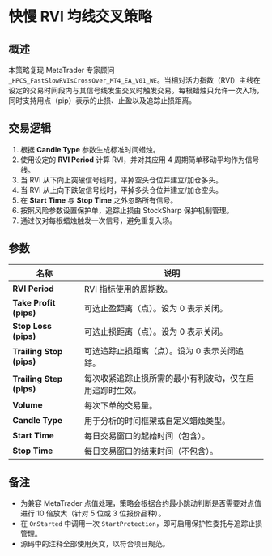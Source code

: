 # 快慢 RVI 均线交叉策略

## 概述
本策略复现 MetaTrader 专家顾问 `_HPCS_FastSlowRVIsCrossOver_MT4_EA_V01_WE`。当相对活力指数（RVI）主线在设定的交易时间段内与其信号线发生交叉时触发交易。每根蜡烛只允许一次入场，同时支持用点（pip）表示的止损、止盈以及追踪止损距离。

## 交易逻辑
1. 根据 **Candle Type** 参数生成标准时间蜡烛。
2. 使用设定的 **RVI Period** 计算 RVI，并对其应用 4 周期简单移动平均作为信号线。
3. 当 RVI 从下向上突破信号线时，平掉空头仓位并建立/加仓多头。
4. 当 RVI 从上向下跌破信号线时，平掉多头仓位并建立/加仓空头。
5. 在 **Start Time** 与 **Stop Time** 之外忽略所有信号。
6. 按照风险参数设置保护单，追踪止损由 StockSharp 保护机制管理。
7. 通过仅对每根蜡烛触发一次信号，避免重复入场。

## 参数
| 名称 | 说明 |
|------|------|
| **RVI Period** | RVI 指标使用的周期数。 |
| **Take Profit (pips)** | 可选止盈距离（点）。设为 0 表示关闭。 |
| **Stop Loss (pips)** | 可选止损距离（点）。设为 0 表示关闭。 |
| **Trailing Stop (pips)** | 可选追踪止损距离（点）。设为 0 表示关闭追踪。 |
| **Trailing Step (pips)** | 每次收紧追踪止损所需的最小有利波动，仅在启用追踪时生效。 |
| **Volume** | 每次下单的交易量。 |
| **Candle Type** | 用于分析的时间框架或自定义蜡烛类型。 |
| **Start Time** | 每日交易窗口的起始时间（包含）。 |
| **Stop Time** | 每日交易窗口的结束时间（不包含）。 |

## 备注
- 为兼容 MetaTrader 点值处理，策略会根据合约最小跳动判断是否需要对点值进行 10 倍放大（针对 5 位或 3 位报价品种）。
- 在 `OnStarted` 中调用一次 `StartProtection`，即可启用保护性委托与追踪止损管理。
- 源码中的注释全部使用英文，以符合项目规范。
